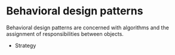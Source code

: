 # Behavioral design patterns

Behavioral design patterns are concerned with algorithms and the assignment of responsibilities between objects.

- Strategy